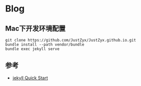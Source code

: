# Blog

## Mac下开发环境配置
```
git clone https://github.com/JustZyx/JustZyx.github.io.git
bundle install --path vendor/bundle
bundle exec jekyll serve
```

## 参考
- [jekyll Quick Start](https://jekyllrb.com/docs/)